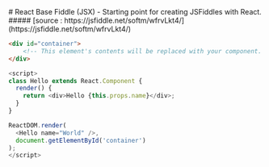 <div class="markdown-body">
# React Base Fiddle (JSX) - Starting point for creating JSFiddles with React.
##### [source : https://jsfiddle.net/softm/wfrvLkt4/](https://jsfiddle.net/softm/wfrvLkt4/)

```html
<div id="container">
    <!-- This element's contents will be replaced with your component. -->
</div>
```

```javascript
<script>
class Hello extends React.Component {
  render() {
    return <div>Hello {this.props.name}</div>;
  }
}

ReactDOM.render(
  <Hello name="World" />,
  document.getElementById('container')
);
</script>
```
</div>